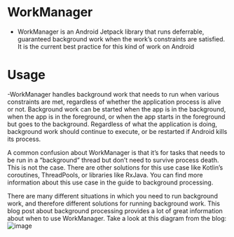 # WorkManager
- WorkManager is an Android Jetpack library that runs deferrable, guaranteed background work when the work’s constraints are satisfied. 
It is the current best practice for this kind of work on Android

# Usage
-WorkManager handles background work that needs to run when various constraints are met, regardless of whether the application process is alive or not. 
Background work can be started when the app is in the background, when the app is in the foreground, or when the app starts in the foreground but goes to the background. 
Regardless of what the application is doing, background work should continue to execute, or be restarted if Android kills its process.

A common confusion about WorkManager is that it’s for tasks that needs to be run in a “background” thread but don’t need to survive process death. This is not the case. 
There are other solutions for this use case like Kotlin’s coroutines, ThreadPools, or libraries like RxJava. 
You can find more information about this use case in the guide to background processing.

There are many different situations in which you need to run background work, and therefore different solutions for running background work. 
This blog post about background processing provides a lot of great information about when to use WorkManager. Take a look at this diagram from the blog:
![image](https://user-images.githubusercontent.com/73541296/221368673-e0e820fa-1d18-4075-a3db-33396e650405.png)



